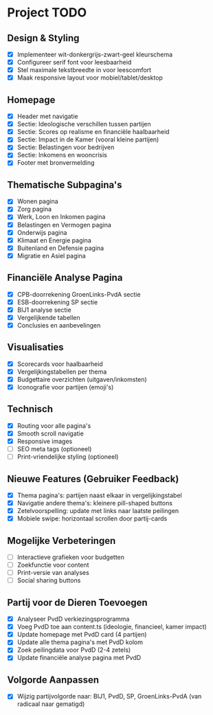 # Project TODO

## Design & Styling
- [x] Implementeer wit-donkergrijs-zwart-geel kleurschema
- [x] Configureer serif font voor leesbaarheid
- [x] Stel maximale tekstbreedte in voor leescomfort
- [x] Maak responsive layout voor mobiel/tablet/desktop

## Homepage
- [x] Header met navigatie
- [x] Sectie: Ideologische verschillen tussen partijen
- [x] Sectie: Scores op realisme en financiële haalbaarheid
- [x] Sectie: Impact in de Kamer (vooral kleine partijen)
- [x] Sectie: Belastingen voor bedrijven
- [x] Sectie: Inkomens en wooncrisis
- [x] Footer met bronvermelding

## Thematische Subpagina's
- [x] Wonen pagina
- [x] Zorg pagina
- [x] Werk, Loon en Inkomen pagina
- [x] Belastingen en Vermogen pagina
- [x] Onderwijs pagina
- [x] Klimaat en Energie pagina
- [x] Buitenland en Defensie pagina
- [x] Migratie en Asiel pagina

## Financiële Analyse Pagina
- [x] CPB-doorrekening GroenLinks-PvdA sectie
- [x] ESB-doorrekening SP sectie
- [x] BIJ1 analyse sectie
- [x] Vergelijkende tabellen
- [x] Conclusies en aanbevelingen

## Visualisaties
- [x] Scorecards voor haalbaarheid
- [x] Vergelijkingstabellen per thema
- [x] Budgettaire overzichten (uitgaven/inkomsten)
- [x] Iconografie voor partijen (emoji's)

## Technisch
- [x] Routing voor alle pagina's
- [x] Smooth scroll navigatie
- [x] Responsive images
- [ ] SEO meta tags (optioneel)
- [ ] Print-vriendelijke styling (optioneel)

## Nieuwe Features (Gebruiker Feedback)
- [x] Thema pagina's: partijen naast elkaar in vergelijkingstabel
- [x] Navigatie andere thema's: kleinere pill-shaped buttons
- [x] Zetelvoorspelling: update met links naar laatste peilingen
- [x] Mobiele swipe: horizontaal scrollen door partij-cards

## Mogelijke Verbeteringen
- [ ] Interactieve grafieken voor budgetten
- [ ] Zoekfunctie voor content
- [ ] Print-versie van analyses
- [ ] Social sharing buttons

## Partij voor de Dieren Toevoegen
- [x] Analyseer PvdD verkiezingsprogramma
- [x] Voeg PvdD toe aan content.ts (ideologie, financieel, kamer impact)
- [x] Update homepage met PvdD card (4 partijen)
- [x] Update alle thema pagina's met PvdD kolom
- [x] Zoek peilingdata voor PvdD (2-4 zetels)
- [x] Update financiële analyse pagina met PvdD

## Volgorde Aanpassen
- [x] Wijzig partijvolgorde naar: BIJ1, PvdD, SP, GroenLinks-PvdA (van radicaal naar gematigd)
